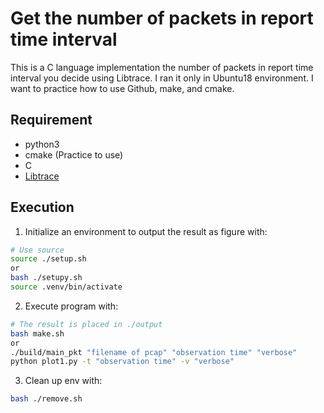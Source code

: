 # Get the number of packets in report time interval

This is a C language implementation the number of packets in report time interval you decide using Libtrace.
I ran it only in Ubuntu18 environment.
I want to practice how to use Github, make, and cmake.

## Requirement
- python3
- cmake (Practice to use)
- C
- [Libtrace](https://github.com/LibtraceTeam/libtrace)

## Execution
1. Initialize an environment to output the result as figure with:
```bash
# Use source
source ./setup.sh
or
bash ./setupy.sh
source .venv/bin/activate
```

2. Execute program with:
```bash
# The result is placed in ./output
bash make.sh
or
./build/main_pkt "filename of pcap" "observation time" "verbose"
python plot1.py -t "observation time" -v "verbose"
```

3. Clean up env with:
```bash
bash ./remove.sh
```